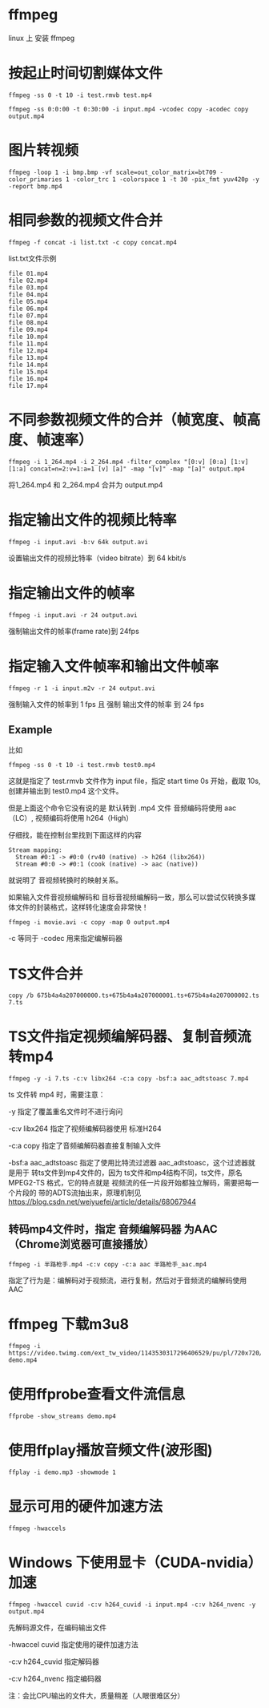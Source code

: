 # ffmpeg
linux 上 安装 ffmpeg  



# 按起止时间切割媒体文件

```
ffmpeg -ss 0 -t 10 -i test.rmvb test.mp4
```

```
ffmpeg -ss 0:0:00 -t 0:30:00 -i input.mp4 -vcodec copy -acodec copy output.mp4
```







# 图片转视频

```
ffmpeg -loop 1 -i bmp.bmp -vf scale=out_color_matrix=bt709 -color_primaries 1 -color_trc 1 -colorspace 1 -t 30 -pix_fmt yuv420p -y -report bmp.mp4
```







# 相同参数的视频文件合并

```shell
ffmpeg -f concat -i list.txt -c copy concat.mp4
```



list.txt文件示例
```shell
file 01.mp4
file 02.mp4
file 03.mp4
file 04.mp4
file 05.mp4
file 06.mp4
file 07.mp4
file 08.mp4
file 09.mp4
file 10.mp4
file 11.mp4
file 12.mp4
file 13.mp4
file 14.mp4
file 15.mp4
file 16.mp4
file 17.mp4
```







# 不同参数视频文件的合并（帧宽度、帧高度、帧速率）

```shell
ffmpeg -i 1_264.mp4 -i 2_264.mp4 -filter_complex "[0:v] [0:a] [1:v] [1:a] concat=n=2:v=1:a=1 [v] [a]" -map "[v]" -map "[a]" output.mp4
```

将1_264.mp4 和 2_264.mp4 合并为 output.mp4







# 指定输出文件的视频比特率

```shell
ffmpeg -i input.avi -b:v 64k output.avi
```

设置输出文件的视频比特率（video bitrate）到 64 kbit/s







# 指定输出文件的帧率

```shell
ffmpeg -i input.avi -r 24 output.avi
```

强制输出文件的帧率(frame rate)到 24fps







# 指定输入文件帧率和输出文件帧率

```shell
ffmpeg -r 1 -i input.m2v -r 24 output.avi
```

强制输入文件的帧率到 1 fps 且 强制 输出文件的帧率 到 24 fps







## Example

比如

```shell
ffmpeg -ss 0 -t 10 -i test.rmvb test0.mp4
```

这就是指定了 test.rmvb 文件作为 input file，指定 start time 0s 开始，截取 10s, 创建并输出到 test0.mp4 这个文件。

但是上面这个命令它没有说的是 默认转到 .mp4 文件 音频编码将使用 aac（LC）, 视频编码将使用 h264（High）

仔细找，能在控制台里找到下面这样的内容

```shell
Stream mapping:
  Stream #0:1 -> #0:0 (rv40 (native) -> h264 (libx264))
  Stream #0:0 -> #0:1 (cook (native) -> aac (native))
```

就说明了 音视频转换时的映射关系。



如果输入文件音视频编解码和 目标音视频编解码一致，那么可以尝试仅转换多媒体文件的封装格式，这样转化速度会非常快！

`ffmpeg -i movie.avi -c copy -map 0 output.mp4`

-c 等同于 -codec 用来指定编解码器







# TS文件合并

```shell
copy /b 675b4a4a207000000.ts+675b4a4a207000001.ts+675b4a4a207000002.ts 7.ts
```







# TS文件指定视频编解码器、复制音频流转mp4

```shell
ffmpeg -y -i 7.ts -c:v libx264 -c:a copy -bsf:a aac_adtstoasc 7.mp4
```

ts 文件转 mp4 时，需要注意：

-y 指定了覆盖重名文件时不进行询问

-c:v libx264 指定了视频编解码器使用 标准H264

-c:a copy 指定了音频编解码器直接复制输入文件

-bsf:a aac_adtstoasc 指定了使用比特流过滤器 aac_adtstoasc，这个过滤器就是用于 转ts文件到mp4文件的，因为 ts文件和mp4结构不同，ts文件，原名 MPEG2-TS 格式，它的特点就是 视频流的任一片段开始都独立解码，需要把每一个片段的 带的ADTS流抽出来，原理机制见 https://blog.csdn.net/weiyuefei/article/details/68067944







## 转码mp4文件时，指定 音频编解码器 为AAC（Chrome浏览器可直接播放）

```shell
ffmpeg -i 半路枪手.mp4 -c:v copy -c:a aac 半路枪手_aac.mp4
```

指定了行为是：编解码对于视频流，进行复制，然后对于音频流的编解码使用 AAC







# ffmpeg 下载m3u8

```shell
ffmpeg -i https://video.twimg.com/ext_tw_video/1143530317296406529/pu/pl/720x720/69ZLvxR5w_0y7mVj.m3u8 demo.mp4
```







# 使用**ffprobe**查看文件流信息

```shell
ffprobe -show_streams demo.mp4
```







# 使用**ffplay**播放音频文件(波形图)

```shell
ffplay -i demo.mp3 -showmode 1
```





# 显示可用的硬件加速方法

```shell
ffmpeg -hwaccels
```





# Windows 下使用显卡（CUDA-nvidia）加速

```shell
ffmpeg -hwaccel cuvid -c:v h264_cuvid -i input.mp4 -c:v h264_nvenc -y output.mp4
```

先解码源文件，在编码输出文件

-hwaccel cuvid 指定使用的硬件加速方法

-c:v h264_cuvid 指定解码器

-c:v h264_nvenc 指定编码器

注：会比CPU输出的文件大，质量稍差（人眼很难区分）